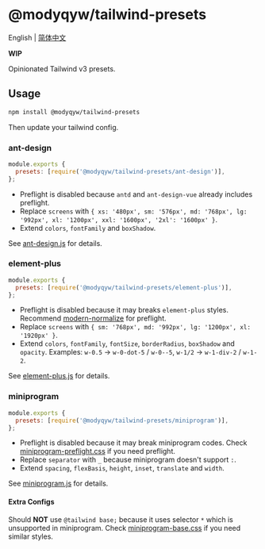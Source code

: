 # @modyqyw/tailwind-presets

English | [简体中文](./README.zh-hans.md)

**WIP**

Opinionated Tailwind v3 presets.

## Usage

```sh
npm install @modyqyw/tailwind-presets
```

Then update your tailwind config.

### ant-design

```js
module.exports {
  presets: [require('@modyqyw/tailwind-presets/ant-design')],
};

```

- Preflight is disabled because `antd` and `ant-design-vue` already includes preflight.
- Replace `screens` with `{ xs: '480px', sm: '576px', md: '768px', lg: '992px', xl: '1200px', xxl: '1600px', '2xl': '1600px' }`.
- Extend `colors`, `fontFamily` and `boxShadow`.

See [ant-design.js](./ant-design.js) for details.

### element-plus

```js
module.exports {
  presets: [require('@modyqyw/tailwind-presets/element-plus')],
};

```

- Preflight is disabled because it may breaks `element-plus` styles. Recommend [modern-normalize](https://github.com/sindresorhus/modern-normalize) for preflight.
- Replace `screens` with `{ sm: '768px', md: '992px', lg: '1200px', xl: '1920px' }`.
- Extend `colors`, `fontFamily`, `fontSize`, `borderRadius`, `boxShadow` and `opacity`. Examples: `w-0.5` -> `w-0-dot-5` / `w-0--5`, `w-1/2` -> `w-1-div-2` / `w-1-2`.

See [element-plus.js](./element-plus.js) for details.

### miniprogram

```js
module.exports {
  presets: [require('@modyqyw/tailwind-presets/miniprogram')],
};

```

- Preflight is disabled because it may break miniprogram codes. Check [miniprogram-preflight.css](./miniprogram-preflight.css) if you need preflight.
- Replace `separator` with `_` because miniprogram doesn't support `:`.
- Extend `spacing`, `flexBasis`, `height`, `inset`, `translate` and `width`.

See [miniprogram.js](./miniprogram.js) for details.

#### Extra Configs

Should **NOT** use `@tailwind base;` because it uses selector `*` which is unsupported in miniprogram. Check [miniprogram-base.css](./miniprogram-base.css) if you need similar styles.
